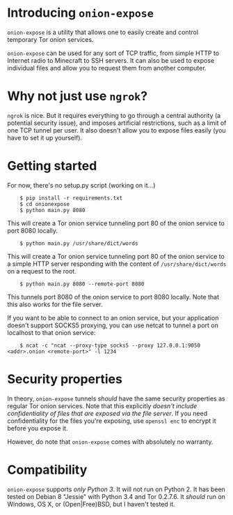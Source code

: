 # Introducing `onion-expose`

`onion-expose` is a utility that allows one to easily create and control temporary Tor onion services.

`onion-expose` can be used for any sort of TCP traffic, from simple HTTP to Internet radio to Minecraft to SSH servers.
It can also be used to expose individual files and allow you to request them from another computer.

# Why not just use `ngrok`?

`ngrok` is nice. But it requires everything to go through a central authority (a potential security issue), and imposes
artificial restrictions, such as a limit of one TCP tunnel per user. It also doesn't allow you to expose files easily
(you have to set it up yourself).

# Getting started

For now, there's no setup.py script (working on it...)

```
    $ pip install -r requirements.txt
    $ cd onionexpose
    $ python main.py 8080
```

This will create a Tor onion service tunneling port 80 of the onion service to port 8080 locally.

```
    $ python main.py /usr/share/dict/words
```

This will create a Tor onion service tunneling port 80 of the onion service to a simple HTTP server responding with
the content of `/usr/share/dict/words` on a request to the root.

```
    $ python main.py 8080 --remote-port 8080
```

This tunnels port 8080 of the onion service to port 8080 locally. Note that this also works for the file server.

If you want to be able to connect to an onion service, but your application doesn't support SOCKS5 proxying, you can
use netcat to tunnel a port on localhost to that onion service:

```
    $ ncat -c "ncat --proxy-type socks5 --proxy 127.0.0.1:9050 <addr>.onion <remote-port>" -l 1234
```

# Security properties

In theory, `onion-expose` tunnels _should_ have the same security properties as regular Tor onion services. Note that
this explicitly _doesn't include confidentiality of files that are exposed via the file server_. If you need confidentiality
for the files you're exposing, use `openssl enc` to encrypt it before you expose it.

However, do note that `onion-expose` comes with absolutely no warranty.

# Compatibility

`onion-expose` supports _only Python 3_. It will not run on Python 2. It has been tested on Debian 8 "Jessie" with
Python 3.4 and Tor 0.2.7.6. It _should_ run on Windows, OS X, or (Open|Free)BSD, but I haven't tested it.
